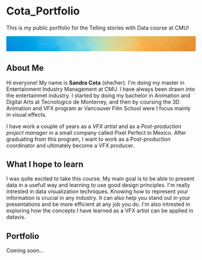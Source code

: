 # Cota_Portfolio
This is my public portfolio for the Telling stories with Data course at CMU!

![Picture](Im2.png)

## About Me
Hi everyone! My name is **Sandra Cota** (she/her). I'm doing my master in Entertainment Industry Management at CMU. I have always been drawn into the entertainmet industry. I started by doing my bachelor in Animation and Digital Arts at Tecnologico de Monterrey, and then by coursing the 3D Animation and VFX program ar Vancouver Film School were I focus mainly in visual effects. 

I have work a couple of years as a _VFX artist_ and as a _Post-production project manager_ in a small company called Pixel Perfect in Mexico. After graduating from this program, I want to work as a Post-production coordinator and ultimately become a VFX producer.

## What I hope to learn
I was quite excited to take this course. My main goal is to be able to present data in a usefull way and learning to use good design principles. I'm really intrested in data visualization techniques. Knowing how to represent your information is crucial in any industry. It can also help you stand out in your presentations and be more efficient at any job you do. I'm also intrested in exploring how the concepts I have learned as a VFX artist can be applied in datavis.

## Portfolio
Coming soon...
